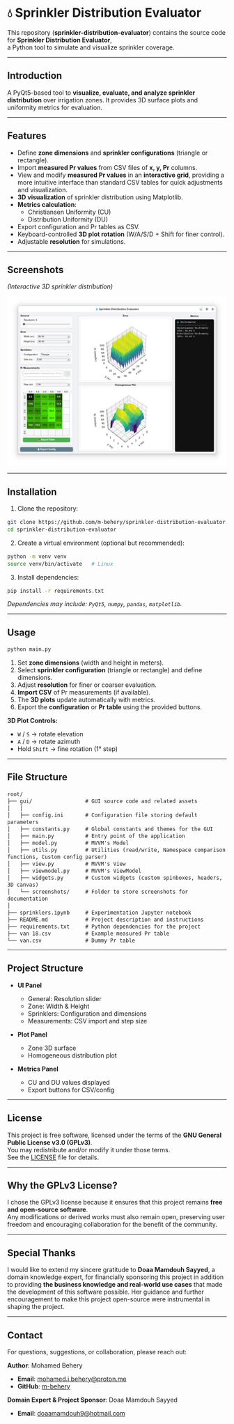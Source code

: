 # 💧 Sprinkler Distribution Evaluator

This repository (**sprinkler-distribution-evaluator**) contains the source code for **Sprinkler Distribution Evaluator**,  
a Python tool to simulate and visualize sprinkler coverage.

---

## Introduction

A PyQt5-based tool to **visualize, evaluate, and analyze sprinkler distribution** over irrigation zones. It provides 3D surface plots and uniformity metrics for evaluation.

---

## Features

- Define **zone dimensions** and **sprinkler configurations** (triangle or rectangle).
- Import **measured Pr values** from CSV files of **x, y, Pr** columns.
- View and modify **measured Pr values** in an **interactive grid**, providing a more intuitive interface than standard CSV tables for quick adjustments and visualization.
- **3D visualization** of sprinkler distribution using Matplotlib.
- **Metrics calculation**:
  - Christiansen Uniformity (CU)
  - Distribution Uniformity (DU)
- Export configuration and Pr tables as CSV.
- Keyboard-controlled **3D plot rotation** (W/A/S/D + Shift for finer control).
- Adjustable **resolution** for simulations.

---

## Screenshots

*(Interactive 3D sprinkler distribution)*

![Screenshot](https://github.com/m-behery/sprinkler-distribution-evaluator/blob/main/gui/screenshots/screenshot.png)

---

## Installation

1. Clone the repository:

```bash
git clone https://github.com/m-behery/sprinkler-distribution-evaluator.git
cd sprinkler-distribution-evaluator
````

2. Create a virtual environment (optional but recommended):

```bash
python -m venv venv
source venv/bin/activate   # Linux
```

3. Install dependencies:

```bash
pip install -r requirements.txt
```

*Dependencies may include: `PyQt5`, `numpy`, `pandas`, `matplotlib`.*

---

## Usage

```bash
python main.py
```

1. Set **zone dimensions** (width and height in meters).
2. Select **sprinkler configuration** (triangle or rectangle) and define dimensions.
3. Adjust **resolution** for finer or coarser evaluation.
4. **Import CSV** of Pr measurements (if available).
5. The **3D plots** update automatically with metrics.
6. Export the **configuration** or **Pr table** using the provided buttons.

**3D Plot Controls:**

* `W` / `S` → rotate elevation
* `A` / `D` → rotate azimuth
* Hold `Shift` → fine rotation (1° step)

---

## File Structure

```
root/
├── gui/                 # GUI source code and related assets
│   │
│   ├── config.ini       # Configuration file storing default parameters
│   ├── constants.py     # Global constants and themes for the GUI
│   ├── main.py          # Entry point of the application
│   ├── model.py         # MVVM's Model
│   ├── utils.py         # Utilities (read/write, Namespace comparison functions, Custom config parser)
│   ├── view.py          # MVVM's View
│   ├── viewmodel.py     # MVVM's ViewModel
│   ├── widgets.py       # Custom widgets (custom spinboxes, headers, 3D canvas)
│   └── screenshots/     # Folder to store screenshots for documentation
│
├── sprinklers.ipynb     # Experimentation Jupyter notebook
├── README.md            # Project description and instructions
├── requirements.txt     # Python dependencies for the project
├── van 18.csv           # Example measured Pr table
└── van.csv              # Dummy Pr table
```
---

## Project Structure

* **UI Panel**

  * General: Resolution slider
  * Zone: Width & Height
  * Sprinklers: Configuration and dimensions
  * Measurements: CSV import and step size
* **Plot Panel**

  * Zone 3D surface
  * Homogeneous distribution plot
* **Metrics Panel**

  * CU and DU values displayed
  * Export buttons for CSV/config

---

## License

This project is free software, licensed under the terms of the **GNU General Public License v3.0 (GPLv3)**.  
You may redistribute and/or modify it under those terms.  
See the [LICENSE](https://github.com/m-behery/sprinkler-distribution-evaluator/blob/main/LICENSE) file for details.

---

## Why the GPLv3 License?

I chose the GPLv3 license because it ensures that this project remains **free and open-source software**.  
Any modifications or derived works must also remain open, preserving user freedom and encouraging collaboration for the benefit of the community.

---

## Special Thanks

I would like to extend my sincere gratitude to **Doaa Mamdouh Sayyed**, a domain knowledge expert, for financially sponsoring this project in addition to providing **the business knowledge and real-world use cases** that made the development of this software possible. Her guidance and further encouragement to make this project open-source were instrumental in shaping the project.

---

## Contact

For questions, suggestions, or collaboration, please reach out:

**Author**: Mohamed Behery  
- **Email**: [mohamed.i.behery@proton.me](mailto:mohamed.i.behery@proton.me)  
- **GitHub**: [m-behery](https://github.com/m-behery)

**Domain Expert & Project Sponsor**: Doaa Mamdouh Sayyed
- **Email**: [doaamamdouh9@hotmail.com](mailto:doaamamdouh9@hotmail.com)  

